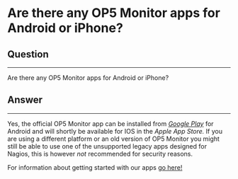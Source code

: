 # Are there any OP5 Monitor apps for Android or iPhone?

## Question

* * * * *

Are there any OP5 Monitor apps for Android or iPhone?

## Answer

* * * * *

Yes, the official OP5 Monitor app can be installed from *[Google Play](https://play.google.com/store/apps/details?id=com.op5.op5monitor&hl=en)* for Android and will shortly be available for IOS in the *Apple App Store.*
If you are using a different platform or an old version of OP5 Monitor you might still be able to use one of the unsupported legacy apps designed for Nagios, this is however *not* recommended for security reasons.

For information about getting started with our apps [go here!](https://kb.op5.com/display/HOWTOs/How+to+use+the+op5+Monitor+App)
